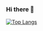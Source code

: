 ### Hi there 👋

[![Top Langs](https://github-readme-stats.vercel.app/api/top-langs/?username=akitaonrails&layout=compact&show_icons=true&hide_border=true&theme=transparent&card_width=1080px&text_bold=true&locale=en)](https://github.com/anuraghazra/github-readme-stats)

